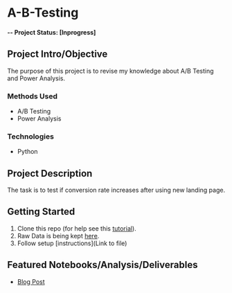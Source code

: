 # A-B-Testing

#### -- Project Status: [Inprogress]

## Project Intro/Objective
The purpose of this project is to revise my knowledge about A/B Testing and Power Analysis.

### Methods Used
* A/B Testing
* Power Analysis

### Technologies
* Python

## Project Description
The task is to test if conversion rate increases after using new landing page. 

## Getting Started

1. Clone this repo (for help see this [tutorial](https://help.github.com/articles/cloning-a-repository/)).
2. Raw Data is being kept [here](https://www.kaggle.com/datasets/zhangluyuan/ab-testing).
4. Follow setup [instructions](Link to file)

## Featured Notebooks/Analysis/Deliverables
* [Blog Post](https://medium.com/@rwarunanont/a-b-test-new-landing-page-power-analysis-with-python-f269073dda20)
